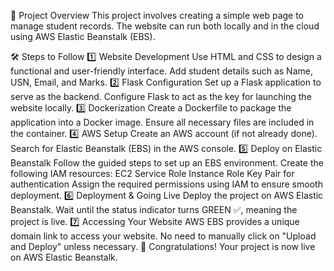 📌 Project Overview
This project involves creating a simple web page to manage student records. The website can run both locally and in the cloud using AWS Elastic Beanstalk (EBS).

🛠 Steps to Follow
1️⃣ Website Development
Use HTML and CSS to design a functional and user-friendly interface.
Add student details such as Name, USN, Email, and Marks.
2️⃣ Flask Configuration
Set up a Flask application to serve as the backend.
Configure Flask to act as the key for launching the website locally.
3️⃣ Dockerization
Create a Dockerfile to package the application into a Docker image.
Ensure all necessary files are included in the container.
4️⃣ AWS Setup
Create an AWS account (if not already done).
Search for Elastic Beanstalk (EBS) in the AWS console.
5️⃣ Deploy on Elastic Beanstalk
Follow the guided steps to set up an EBS environment.
Create the following IAM resources:
EC2 Service Role
Instance Role
Key Pair for authentication
Assign the required permissions using IAM to ensure smooth deployment.
6️⃣ Deployment & Going Live
Deploy the project on AWS Elastic Beanstalk.
Wait until the status indicator turns GREEN ✅, meaning the project is live.
7️⃣ Accessing Your Website
AWS EBS provides a unique domain link to access your website.
No need to manually click on "Upload and Deploy" unless necessary.
🚀 Congratulations! Your project is now live on AWS Elastic Beanstalk.
